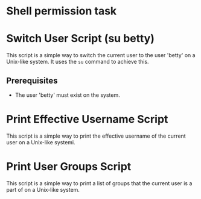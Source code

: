 # Shell permission task

# Switch User Script (su betty)

This script is a simple way to switch the current user to the user 'betty' on a Unix-like system. It uses the `su` command to achieve this.

## Prerequisites

- The user 'betty' must exist on the system.

# Print Effective Username Script

This script is a simple way to print the effective username of the current user on a Unix-like systemi.

# Print User Groups Script

This script is a simple way to print a list of groups that the current user is a part of on a Unix-like system.

